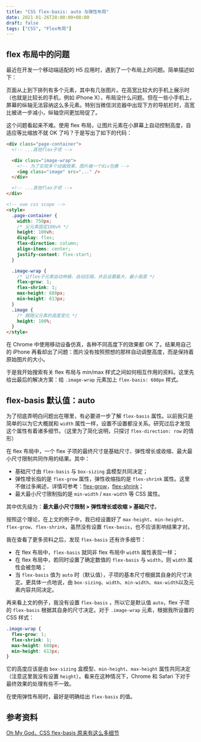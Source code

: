 ```yaml
---
title: "CSS flex-basis: auto 与弹性布局"
date: 2021-01-26T20:00:00+08:00
draft: false
tags: ["CSS", "Flex布局"]
---
```


## flex 布局中的问题

最近在开发一个移动端适配的 H5 应用时，遇到了一个布局上的问题。简单描述如下：

页面从上到下排列有多个元素，其中有几张图片。在高宽比较大的手机上展示时（也就是比较长的手机，例如 iPhone X），布局没什么问题。但在一些小手机上，屏幕的纵轴无法容纳这么多元素。特别当微信浏览器中出现下方的导航栏时，高宽比被进一步减小，纵轴空间更加局促了。

这个问题看起来不难。使用 flex 布局，让图片元素在小屏幕上自动控制高度，自适应等比缩放不就 OK 了吗？于是写出了如下的代码：

```html
<div class="page-container">
  <!-- ...其他flex子项 -->

  <div class="image-wrap">
    <!-- 为了实现多个动画效果，图片被一个div包裹 -->
    <img class="image" src="..." />
  </div>

  <!-- ...其他flex子项 -->
</div>

<!-- vue css scope -->
<style>
  .page-container {
    width: 750px;
    /* 父元素固定100vh */
    height: 100vh;
    display: flex;
    flex-direction: column;
    align-items: center;
    justify-content: flex-start;
  }

  .image-wrap {
    /* 让flex子元素自动伸展、自动压缩，并且设置最大、最小高度 */
    flex-grow: 1;
    flex-shrink: 1;
    max-height: 688px;
    min-height: 613px;
  }
  .image {
    /* 跟随父元素的高度变化 */
    height: 100%;
  }
</style>
```

在 Chrome 中使用移动设备仿真，各种不同高度下的效果都 OK 了。结果用自己的 iPhone 再看却出了问题：图片没有按照预想的那样自动调整高度，而是保持着原始图片的大小。

于是我开始搜索有关 flex 布局与 min/max 样式之间如何相互作用的资料。这里先给出最后的解决方案：给 `.image-wrap` 元素加上 `flex-basis: 688px` 样式。

## flex-basis 默认值：auto

为了彻底弄明白问题出在哪里，有必要进一步了解 `flex-basis` 属性。以前我只是简单的以为它大概就和 `width` 属性一样，设置不设置都没关系。研究过后才发现这个属性有着诸多细节。（这里为了简化说明，只探讨 `flex-direction: row` 的情形）

在 flex 布局中，一个 flex 子项的最终尺寸是基础尺寸、弹性增长或收缩、最大最小尺寸限制共同作用的结果。其中：

- 基础尺寸由 `flex-basis` 与 `box-sizing` 盒模型共同决定；
- 弹性增长指的是 `flex-grow` 属性，弹性收缩指的是 `flex-shrink` 属性。这里不做过多阐述，详情可参考：[flex-grow](https://developer.mozilla.org/zh-CN/docs/Web/CSS/flex-grow)，[flex-shrink](https://developer.mozilla.org/zh-CN/docs/Web/CSS/flex-shrink)；
- 最大最小尺寸限制指的是 `min-width` / `max-width` 等 CSS 属性。

其中优先级为：**最大最小尺寸限制 > 弹性增长或收缩 > 基础尺寸**。

按照这个理论，在上文的例子中，我已经设置好了 `max-height`、`min-height`、`flex-grow`、`flex-shrink`，虽然没有设置 `flex-basis`，也不应该影响结果才对。

我在查看了更多资料之后，发现 `flex-basis` 还有许多细节：

- 在 flex 布局中，`flex-basis` 就同非 flex 布局中 `width` 属性表现一样；
- 在 flex 布局中，若同时设置了确定数值的 `flex-basis` 与 `width`，则 `width` 属性会被忽略；
- 当 `flex-basis` 值为 `auto` 时（默认值），子项的基本尺寸根据其自身的尺寸决定。更具体一点地说，由 `box-sizing`、`width`、`min-width`、`max-width`以及元素内容共同决定。

再来看上文的例子，我没有设置 `flex-basis` ，所以它是默认值 `auto`，flex 子项的 `flex-basis` 根据其自身的尺寸决定。对于 `.image-wrap` 元素，根据我所设置的 CSS 样式：

```css
.image-wrap {
  flex-grow: 1;
  flex-shrink: 1;
  max-height: 688px;
  min-height: 613px;
}
```

它的高度应该是由 `box-sizing` 盒模型、`min-height`、`max-height` 属性共同决定（注意这里我没有设置 `height`）。看来在这种情况下，Chrome 和 Safari 下对于最终效果的处理有些不一致。

在使用弹性布局时，最好是明确给出 `flex-basis` 的值。

## 参考资料

[Oh My God，CSS flex-basis 原来有这么多细节](https://www.zhangxinxu.com/wordpress/2019/12/css-flex-basis/)
